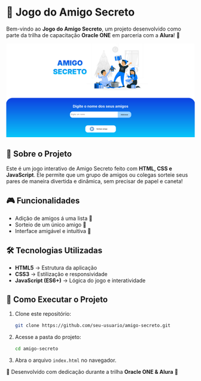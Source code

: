 # 🎁 Jogo do Amigo Secreto

Bem-vindo ao **Jogo do Amigo Secreto**, um projeto desenvolvido como parte da trilha de capacitação **Oracle ONE** em parceria com a **Alura**! 🚀

![print da tela inicial do jogo](assets/image.png)

## 🌟 Sobre o Projeto
Este é um jogo interativo de Amigo Secreto feito com **HTML, CSS e JavaScript**. Ele permite que um grupo de amigos ou colegas sorteie seus pares de maneira divertida e dinâmica, sem precisar de papel e caneta!

## 🎮 Funcionalidades
- Adição de amigos á uma lista 📝
- Sorteio de um único amigo 🔀
- Interface amigável e intuitiva 🎨

## 🛠️ Tecnologias Utilizadas
- **HTML5** → Estrutura da aplicação
- **CSS3** → Estilização e responsividade
- **JavaScript (ES6+)** → Lógica do jogo e interatividade

## 🚀 Como Executar o Projeto
1. Clone este repositório:
   ```bash
   git clone https://github.com/seu-usuario/amigo-secreto.git
   ```
2. Acesse a pasta do projeto:
   ```bash
   cd amigo-secreto
   ```
3. Abra o arquivo `index.html` no navegador.


💙 Desenvolvido com dedicação durante a trilha **Oracle ONE & Alura** 🚀

